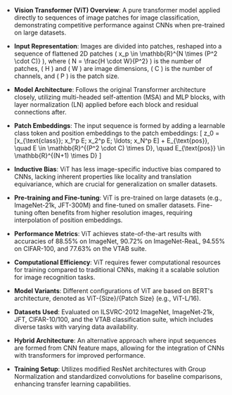 - **Vision Transformer (ViT) Overview**: A pure transformer model applied directly to sequences of image patches for image classification, demonstrating competitive performance against CNNs when pre-trained on large datasets.

- **Input Representation**: Images are divided into patches, reshaped into a sequence of flattened 2D patches \( x_p \in \mathbb{R}^{N \times (P^2 \cdot C)} \), where \( N = \frac{H \cdot W}{P^2} \) is the number of patches, \( H \) and \( W \) are image dimensions, \( C \) is the number of channels, and \( P \) is the patch size.

- **Model Architecture**: Follows the original Transformer architecture closely, utilizing multi-headed self-attention (MSA) and MLP blocks, with layer normalization (LN) applied before each block and residual connections after.

- **Patch Embeddings**: The input sequence is formed by adding a learnable class token and position embeddings to the patch embeddings:
  \[
  z_0 = [x_{\text{class}}; x_1^p E; x_2^p E; \ldots; x_N^p E] + E_{\text{pos}}, \quad E \in \mathbb{R}^{(P^2 \cdot C) \times D}, \quad E_{\text{pos}} \in \mathbb{R}^{(N+1) \times D}
  \]

- **Inductive Bias**: ViT has less image-specific inductive bias compared to CNNs, lacking inherent properties like locality and translation equivariance, which are crucial for generalization on smaller datasets.

- **Pre-training and Fine-tuning**: ViT is pre-trained on large datasets (e.g., ImageNet-21k, JFT-300M) and fine-tuned on smaller datasets. Fine-tuning often benefits from higher resolution images, requiring interpolation of position embeddings.

- **Performance Metrics**: ViT achieves state-of-the-art results with accuracies of 88.55% on ImageNet, 90.72% on ImageNet-ReaL, 94.55% on CIFAR-100, and 77.63% on the VTAB suite.

- **Computational Efficiency**: ViT requires fewer computational resources for training compared to traditional CNNs, making it a scalable solution for image recognition tasks.

- **Model Variants**: Different configurations of ViT are based on BERT's architecture, denoted as ViT-{Size}/{Patch Size} (e.g., ViT-L/16).

- **Datasets Used**: Evaluated on ILSVRC-2012 ImageNet, ImageNet-21k, JFT, CIFAR-10/100, and the VTAB classification suite, which includes diverse tasks with varying data availability.

- **Hybrid Architecture**: An alternative approach where input sequences are formed from CNN feature maps, allowing for the integration of CNNs with transformers for improved performance.

- **Training Setup**: Utilizes modified ResNet architectures with Group Normalization and standardized convolutions for baseline comparisons, enhancing transfer learning capabilities.